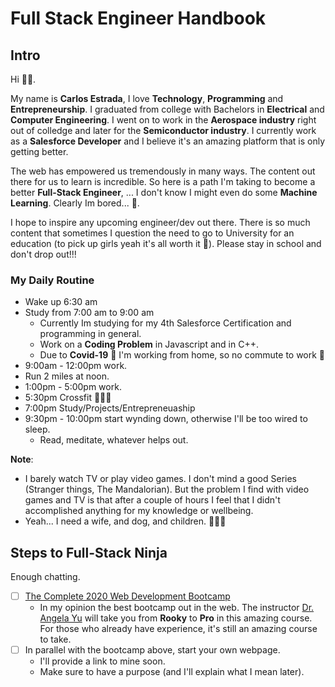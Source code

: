 # Full Stack Engineer Handbook
## Intro
Hi 👋🏻. 

My name is **Carlos Estrada**, I love **Technology**, **Programming** and **Entrepreneurship**. I graduated from college with Bachelors in **Electrical** and **Computer Engineering**. I went on to work in the **Aerospace industry** right out of colledge and later for the **Semiconductor industry**. I currently work as a **Salesforce Developer** and I believe it's an amazing platform that is only getting better. 

The web has empowered us tremendously in many ways. The content out there for us to learn is incredible. So here is a path I'm taking to become a better **Full-Stack Engineer**, ... I don't know I might even do some **Machine Learning**. Clearly Im bored... 🤣.

I hope to inspire any upcoming engineer/dev out there. There is so much content that sometimes I question the need to go to University for an education (to pick up  girls yeah it's all worth it 🤪). Please stay in school and don't drop out!!!

### My Daily Routine
* Wake up 6:30 am
* Study from 7:00 am to 9:00 am
  * Currently Im studying for my 4th Salesforce Certification and programming in general.
  * Work on a **Coding Problem** in Javascript and in C++.
  * Due to **Covid-19** 🦠 I'm working from home, so no commute to work 🥳 
* 9:00am - 12:00pm work.
* Run 2 miles at noon. 
* 1:00pm - 5:00pm work.
* 5:30pm Crossfit 🏋🏻‍♂️
* 7:00pm Study/Projects/Entrepreneuaship
* 9:30pm - 10:00pm start wynding down, otherwise I'll be too wired to sleep.
  * Read, meditate, whatever helps out.
  
**Note**: 
* I barely watch TV or play video games. I don't mind a good Series (Stranger things, The Mandalorian). But the problem I find with video games and TV is that after a couple of hours I feel that I didn't accomplished anything for my knowledge or wellbeing.
* Yeah... I need a wife, and dog, and children. 🤦🏻‍♂️

## Steps to Full-Stack Ninja
Enough chatting.
- [ ] [The Complete 2020 Web Development Bootcamp](https://www.udemy.com/course/the-complete-web-development-bootcamp/?referralCode=F2958B9D9447BDFC8244)
    * In my opinion the best bootcamp out in the web. The instructor [Dr. Angela Yu](https://www.udemy.com/user/4b4368a3-b5c8-4529-aa65-2056ec31f37e/) will take you from **Rooky** to **Pro** in this amazing course. For those who already have experience, it's still an amazing course to take.
- [ ] In parallel with the bootcamp above, start your own webpage.
    * I'll provide a link to mine soon.
    * Make sure to have a purpose (and I'll explain what I mean later).
